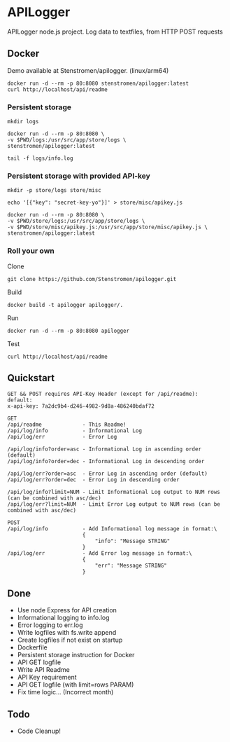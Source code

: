 # APILogger

APILogger node.js project.
Log data to textfiles, from HTTP POST requests

## Docker

Demo available at Stenstromen/apilogger. (linux/arm64)

```
docker run -d --rm -p 80:8080 stenstromen/apilogger:latest
curl http://localhost/api/readme
```

### Persistent storage
```
mkdir logs
```
```
docker run -d --rm -p 80:8080 \
-v $PWD/logs:/usr/src/app/store/logs \
stenstromen/apilogger:latest
```
```
tail -f logs/info.log
```

### Persistent storage with provided API-key
```
mkdir -p store/logs store/misc 
```
```
echo '[{"key": "secret-key-yo"}]' > store/misc/apikey.js
```
```
docker run -d --rm -p 80:8080 \
-v $PWD/store/logs:/usr/src/app/store/logs \
-v $PWD/store/misc/apikey.js:/usr/src/app/store/misc/apikey.js \
stenstromen/apilogger:latest
```

### Roll your own

Clone 
```
git clone https://github.com/Stenstromen/apilogger.git
```

Build
```
docker build -t apilogger apilogger/.
```

Run
```
docker run -d --rm -p 80:8080 apilogger
```

Test
```
curl http://localhost/api/readme
```

### 

## Quickstart
```
GET && POST requires API-Key Header (except for /api/readme):
default:
x-api-key: 7a2dc9b4-d246-4982-9d8a-486240bdaf72

GET
/api/readme             - This Readme!
/api/log/info           - Informational Log
/api/log/err            - Error Log

/api/log/info?order=asc - Informational Log in ascending order (default)
/api/log/info?order=dec - Informational Log in descending order

/api/log/err?order=asc  - Error Log in ascending order (default)
/api/log/err?order=dec  - Error Log in descending order

/api/log/info?limit=NUM - Limit Informational Log output to NUM rows (can be combined with asc/dec)
/api/log/err?limit=NUM  - Limit Error Log output to NUM rows (can be combined with asc/dec)

POST
/api/log/info           - Add Informational log message in format:\
                        {
                            "info": "Message STRING"
                        }
/api/log/err            - Add Error log message in format:\
                        {
                            "err": "Message STRING"
                        }
```

## Done
* Use node Express for API creation
* Informational logging to info.log 
* Error logging to err.log
* Write logfiles with fs.write append
* Create logfiles if not exist on startup
* Dockerfile
* Persistent storage instruction for Docker
* API GET logfile 
* Write API Readme
* API Key requirement
* API GET logfile (with limit=rows PARAM)
* Fix time logic... (Incorrect month)

## Todo
* Code Cleanup!